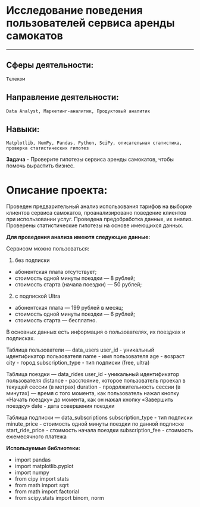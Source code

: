 # Исследование поведения пользователей сервиса аренды самокатов
________________
## Сферы деятельности: 
`Телеком`

## Направление деятельности: 
`Data Analyst, Маркетинг-аналитик, Продуктовый аналитик`

## Навыки:
`Matplotlib, NumPy, Pandas, Python, SciPy, описательная статистика, проверка статистических гипотез`

**Задача** - Проверите гипотезы сервиса аренды самокатов, чтобы помочь вырастить бизнес.

# Описание проекта: 
Проведен предварительный анализ использования тарифов на выборке клиентов сервиса самокатов, проанализировано поведение клиентов при использовании услуг. Проведена предобработка данных, их анализ. Проверены статистические гипотезы на основе имеющихся данных.

**Для проведения анализа имеютя следующие данные:**

Сервисом можно пользоваться:

1) без подписки
- абонентская плата отсутствует;
- стоимость одной минуты поездки — 8 рублей;
- стоимость старта (начала поездки) — 50 рублей;
2) с подпиской Ultra
- абонентская плата — 199 рублей в месяц;
- стоимость одной минуты поездки — 6 рублей;
- стоимость старта — бесплатно.

В основных данных есть информация о пользователях, их поездках и подписках. 

Таблица пользователи — data_users
user_id - уникальный идентификатор пользователя
name - имя пользователя
age - возраст
city - город
subscription_type - тип подписки (free, ultra)

Таблица поездки — data_rides
user_id - уникальный идентификатор пользователя
distance - расстояние, которое пользователь проехал в текущей сессии (в метрах)
duration - продолжительность сессии (в минутах) — время с того момента, как пользователь нажал кнопку «Начать поездку» до момента, как он нажал кнопку «Завершить поездку»
date - дата совершения поездки

Таблица подписки — data_subscriptions
subscription_type - тип подписки
minute_price - стоимость одной минуты поездки по данной подписке
start_ride_price - стоимость начала поездки
subscription_fee - стоимость ежемесячного платежа

**Используемые библиотеки:**
- import pandas 
- import matplotlib.pyplot 
- import numpy
- from cipy import stats
- from math import sqrt
- from math import factorial
- from scipy.stats import binom, norm
